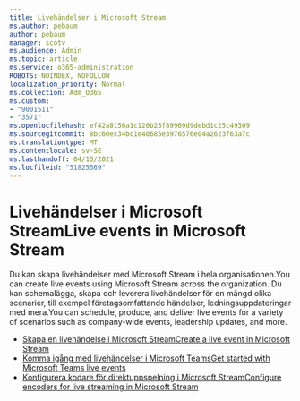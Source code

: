 ```yaml
---
title: Livehändelser i Microsoft Stream
ms.author: pebaum
author: pebaum
manager: scotv
ms.audience: Admin
ms.topic: article
ms.service: o365-administration
ROBOTS: NOINDEX, NOFOLLOW
localization_priority: Normal
ms.collection: Adm_O365
ms.custom:
- "9001511"
- "3571"
ms.openlocfilehash: ef42a8156a1c120b23f89969d9debd1c25c49309
ms.sourcegitcommit: 8bc60ec34bc1e40685e3976576e04a2623f63a7c
ms.translationtype: MT
ms.contentlocale: sv-SE
ms.lasthandoff: 04/15/2021
ms.locfileid: "51825569"
---
```

# <a name="live-events-in-microsoft-stream"></a><span data-ttu-id="1d8c2-102">Livehändelser i Microsoft Stream</span><span class="sxs-lookup"><span data-stu-id="1d8c2-102">Live events in Microsoft Stream</span></span>

<span data-ttu-id="1d8c2-103">Du kan skapa livehändelser med Microsoft Stream i hela organisationen.</span><span class="sxs-lookup"><span data-stu-id="1d8c2-103">You can create live events using Microsoft Stream across the organization.</span></span> <span data-ttu-id="1d8c2-104">Du kan schemalägga, skapa och leverera livehändelser för en mängd olika scenarier, till exempel företagsomfattande händelser, ledningsuppdateringar med mera.</span><span class="sxs-lookup"><span data-stu-id="1d8c2-104">You can schedule, produce, and deliver live events for a variety of scenarios such as company-wide events, leadership updates, and more.</span></span>

- [<span data-ttu-id="1d8c2-105">Skapa en livehändelse i Microsoft Stream</span><span class="sxs-lookup"><span data-stu-id="1d8c2-105">Create a live event in Microsoft Stream</span></span>](https://docs.microsoft.com/stream/live-create-event)
- [<span data-ttu-id="1d8c2-106">Komma igång med livehändelser i Microsoft Teams</span><span class="sxs-lookup"><span data-stu-id="1d8c2-106">Get started with Microsoft Teams live events</span></span>](https://support.office.com/article/get-started-with-microsoft-teams-live-events-d077fec2-a058-483e-9ab5-1494afda578a)
- [<span data-ttu-id="1d8c2-107">Konfigurera kodare för direktuppspelning i Microsoft Stream</span><span class="sxs-lookup"><span data-stu-id="1d8c2-107">Configure encoders for live streaming in Microsoft Stream</span></span>](https://docs.microsoft.com/stream/live-encoder-setup)
